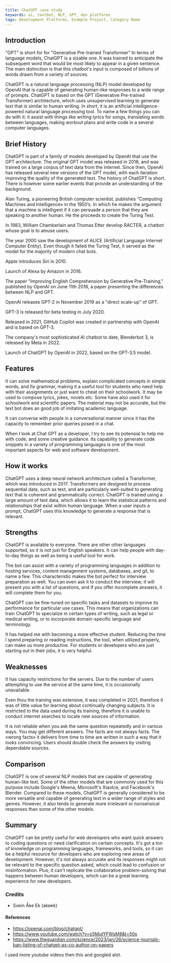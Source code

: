 ```yaml
---
title: ChatGPT case study
keywords: ai, textbot, NLP, GPT, dev platforms
tags: Development Platforms, Example Project, Category Name
---
```


## Introduction

"GPT" is short for for "Generative Pre-trained Transformer"
In terms of language models, ChatGPT is a sizable one. It was trained to anticipate the subsequent word that would be most likely to appear in a given sentence. The main distinction is that this chatbot's input is composed of billions of words drawn from a variety of sources.

ChatGPT is a natural language processing (NLP) model developed by OpenAI that is capable of generating human-like responses to a wide range of prompts. ChatGPT is based on the GPT (Generative Pre-trained Transformer) architecture, which uses unsupervised learning to generate text that is similar to human writing.
In short, it is an artificial intelligence-powered natural language processing tool. To name a few things you can do with it: it assist with things like writing lyrics for songs, translating words between languages, making workout plans and write code in a several computer languages.

## Brief History

ChatGPT is part of a family of models developed by OpenAI that use the GPT architecture. The original GPT model was released in 2018, and was trained on a large corpus of text data from the internet. Since then, OpenAI has released several new versions of the GPT model, with each iteration improving the quality of the generated text.
The history of ChatGPT is short. There is however some earlier events that provide an understanding of the background.

Alan Turing, a pioneering British computer scientist, publishes "Computing Machines and Intelligence» in the 1950’s. In which he makes the argument that a machine is intelligent if it can persuade a person that they are speaking to another human. He the proceeds to create the Turing Test.

In 1983, William Chamberlain and Thomas Etter develop RACTER, a chatbot whose goal is to amuse users.

The year 2000 saw the development of ALICE (Artificial Language Internet Computer Entity). Even though it failed the Turing Test, it served as the model for the majority of modern chat bots.

Apple introduces Siri in 2010.

Launch of Alexa by Amazon in 2016.

The paper "Improving English Comprehension by Generative Pre-Training," published by OpenAI on June 11th 2018, a paper presenting the differences between NLP and GPT.

OpenAI releases GPT-2 in November 2019 as a "direct scale-up" of GPT.

GPT-3 is released for beta testing in July 2020.

Released in 2021, GitHub Copilot was created in partnership with OpenAI and is based on GPT-3.

The company's most sophisticated AI chatbot to date, Blenderbot 3, is released by Meta in 2022.

Launch of ChatGPT by OpenAI in 2022, based on the GPT-3.5 model.

## Features

It can solve mathematical problems, explain complicated concepts in simple words, and fix grammar, making it a useful tool for students who need help with their assignments or just want to cheat on their schoolwork. It may be used to compose lyrics, jokes, novels etc. Some have also used it for schoolwork and scientific papers. The material may not be accurate, but the text bot does an good job of imitating academic language.

It can converse with people in a conversational manner since it has the capacity to remember prior queries posed in a chat.

When I look at Chat GPT as a developer, I try to see its potensial to help me with code, and some creative guidance. Its capability to generate code snippets in a variety of programming languages is one of the most important aspects for web and software development.

## How it works

ChatGPT uses a deep neural network architecture called a Transformer, which was introduced in 2017. Transformers are designed to process sequential data, such as text, and are particularly well-suited to generating text that is coherent and grammatically correct.
ChatGPT is trained using a large amount of text data, which allows it to learn the statistical patterns and relationships that exist within human language. When a user inputs a prompt, ChatGPT uses this knowledge to generate a response that is relevant.

## Strengths

ChatGPT is available to everyone. There are other other languages supported, so it is not just for English speakers. It can help people with day-to-day things as well as being a useful tool for work.

The bot can assist with a variety of programming languages in addition to hosting services, content management systems, databases, and git, to name a few. This characteristic makes the bot perfect for interview preparation as well. You can even ask it to conduct the interview; it will present you with a list of questions, and if you offer incomplete answers, it will complete them for you.

ChatGPT can be fine-tuned on specific tasks and datasets to improve its performance for particular use cases. This means that organizations can train ChatGPT to specialize in certain types of writing, such as legal or medical writing, or to incorporate domain-specific language and terminology.

It has helped me with becoming a more effective student. Reducing the time I spend preparing or reading instructions, the tool, when utilized properly, can make us more productive. For students or developers who are just starting out in their jobs, it is very helpful.

## Weaknesses

It has capacity restrictions for the servers. Due to the number of users attempting to use the service at the same time, it is occasionally unavailable.

Even thou the training was extensive, it was completed in 2021, therefore it was of little value for learning about continually changing subjects. It is restricted to the data used during its training, therefore it is unable to conduct internet searches to locate new sources of information.

It is not reliable when you ask the same question repeatedly and in various ways. You may get different answers.
The facts are not always facts. The «wrong facts» it delivers from time to time are written in such a way that it looks convincing. Users should double check the answers by visiting dependable sources.

## Comparison

ChatGPT is one of several NLP models that are capable of generating human-like text. Some of the other models that are commonly used for this purpose include Google's Meena, Microsoft's XiaoIce, and Facebook's Blender.
Compared to these models, ChatGPT is generally considered to be more versatile and capable of generating text in a wider range of styles and genres. However, it also tends to generate more irrelevant or nonsensical responses than some of the other models.

## Summary

ChatGPT can be pretty useful for web developers who want quick answers to coding questions or need clarification on certain concepts. It's got a ton of knowledge on programming languages, frameworks, and tools, so it can be a helpful resource for developers who are exploring new areas of development. However, it's not always accurate and its responses might not be relevant to the specific question asked, which could lead to confusion or misinformation. Plus, it can't replicate the collaborative problem-solving that happens between human developers, which can be a great learning experience for new developers.

### Credits

- Svein Åke Ek (akeek)

#### References

- https://openai.com/blog/chatgpt/
- https://www.youtube.com/watch?v=o5MutYFWsM8&t=50s
- https://www.theguardian.com/science/2023/jan/26/science-journals-ban-listing-of-chatgpt-as-co-author-on-papers

I used more youtube videos then this and googled alot.
